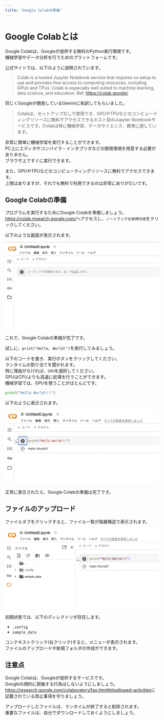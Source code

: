 ```yaml
---
title: "Google Colabの準備"
---
```


# Google Colabとは

Google Colabは、Googleが提供する無料のPython実行環境です。  
機械学習やデータ分析を行うためのプラットフォームです。  

公式サイトでは、以下のように説明されています。  

> Colab is a hosted Jupyter Notebook service that requires no setup to use and provides free access to computing resources, including GPUs and TPUs. Colab is especially well suited to machine learning, data science, and education.
> Ref: https://colab.google/

同じくGoogleが開発しているGeminiに和訳してもらいました。  

> Colabは、セットアップなしで使用でき、GPUやTPUなどのコンピューティングリソースに無料でアクセスできるホスト型のJupyter Notebookサービスです。Colabは特に機械学習、データサイエンス、教育に適しています。

非常に簡単に機械学習を実行することができます。  
PC上にエディタやコンパイラ・インタプリタなどの開発環境を用意する必要がありません。  
ブラウザ上ですぐに実行できます。  

また、GPUやTPUなどのコンピューティングリソースに無料でアクセスできます。  
上限はありますが、それでも無料で利用できるのは非常にありがたいです。  

## Google Colabの準備

プログラムを実行するためにGoogle Colabを準備しましょう。  
<https://colab.research.google.com/>へアクセスし、`ノートブックを新規作成`をクリックしてください。  

以下のような画面が表示されます。  

![Google Colabの新規作成](/images/google-colab-new.png)  

これで、Google Colabの準備が完了です。  

試しに、`print("Hello, World!")`を実行してみましょう。  

以下のコードを書き、実行ボタンをクリックしてください。  
ランタイムの割り当てを聞かれます。  
特に理由がなければ、`GPU`を選択してください。  
GPUはCPUよりも高速に処理を行うことができます。  
機械学習では、GPUを使うことがほとんどです。  

```py
print("Hello World!!!")
```

以下のように表示されます。  

![Google Colabの実行結果](/images/google-colab-hello-world.png)  

正常に表示されたら、Google Colabの準備は完了です。  

## ファイルのアップロード

ファイルタブをクリックすると、ファイル一覧が階層構造で表示されます。  

![Google Colabのファイル一覧](/images/google-colab-files.png)  

初期状態では、以下のディレクトリが存在します。  

- `.config`
- `sample_data`

コンテキストクリック(右クリック)すると、メニューが表示されます。  
ファイルのアップロードや新規フォルダの作成ができます。  

## 注意点

Google Colabは、Googleが提供するサービスです。  
Googleの規約に抵触する行為はしないようにしましょう。  
<https://research.google.com/colaboratory/faq.html#disallowed-activities>に記載されている禁止事項を守りましょう。  

アップロードしたファイルは、ランタイムが終了すると削除されます。  
重要なファイルは、自分でダウンロードしておくようにしましょう。  
